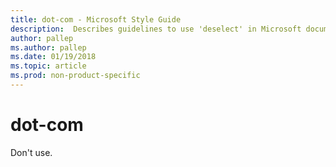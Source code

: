 ```yaml
---
title: dot-com - Microsoft Style Guide
description:  Describes guidelines to use 'deselect' in Microsoft documents - do not use 'dot-com' in Microsoft documents.
author: pallep
ms.author: pallep
ms.date: 01/19/2018
ms.topic: article
ms.prod: non-product-specific
---
```


# dot-com

Don't use.
